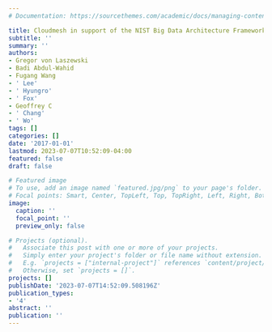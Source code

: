 ```yaml
---
# Documentation: https://sourcethemes.com/academic/docs/managing-content/

title: Cloudmesh in support of the NIST Big Data Architecture Framework
subtitle: ''
summary: ''
authors:
- Gregor von Laszewski
- Badi Abdul-Wahid
- Fugang Wang
- ' Lee'
- ' Hyungro'
- ' Fox'
- Geoffrey C
- ' Chang'
- ' Wo'
tags: []
categories: []
date: '2017-01-01'
lastmod: 2023-07-07T10:52:09-04:00
featured: false
draft: false

# Featured image
# To use, add an image named `featured.jpg/png` to your page's folder.
# Focal points: Smart, Center, TopLeft, Top, TopRight, Left, Right, BottomLeft, Bottom, BottomRight.
image:
  caption: ''
  focal_point: ''
  preview_only: false

# Projects (optional).
#   Associate this post with one or more of your projects.
#   Simply enter your project's folder or file name without extension.
#   E.g. `projects = ["internal-project"]` references `content/project/deep-learning/index.md`.
#   Otherwise, set `projects = []`.
projects: []
publishDate: '2023-07-07T14:52:09.508196Z'
publication_types:
- '4'
abstract: ''
publication: ''
---
```

